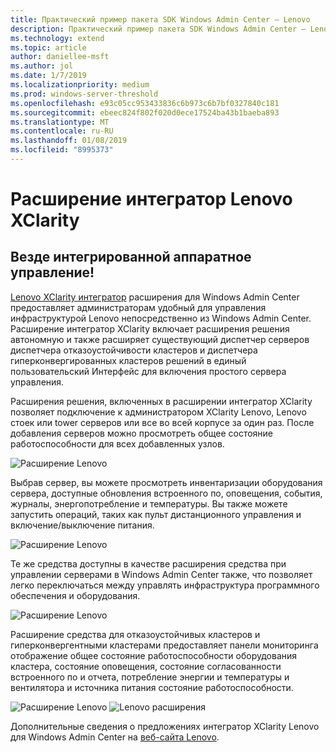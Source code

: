 ```yaml
---
title: Практический пример пакета SDK Windows Admin Center — Lenovo
description: Практический пример пакета SDK Windows Admin Center — Lenovo
ms.technology: extend
ms.topic: article
author: daniellee-msft
ms.author: jol
ms.date: 1/7/2019
ms.localizationpriority: medium
ms.prod: windows-server-threshold
ms.openlocfilehash: e93c05cc953433836c6b973c6b7bf0327840c181
ms.sourcegitcommit: ebeec824f802f020d0ece17524ba43b1baeba893
ms.translationtype: MT
ms.contentlocale: ru-RU
ms.lasthandoff: 01/08/2019
ms.locfileid: "8995373"
---
```

# Расширение интегратор Lenovo XClarity

## Везде интегрированной аппаратное управление!

[Lenovo XClarity интегратор](https://www.lenovo.com/us/en/data-center/software/systems-management/XClarity-Integrator/p/WMD00000370) расширения для Windows Admin Center предоставляет администраторам удобный для управления инфраструктурой Lenovo непосредственно из Windows Admin Center. Расширение интегратор XClarity включает расширения решения автономную и также расширяет существующий диспетчер серверов диспетчера отказоустойчивости кластеров и диспетчера гиперконвергированных кластеров решений в единый пользовательский Интерфейс для включения простого сервера управления. 

Расширения решения, включенных в расширении интегратор XClarity позволяет подключение к администратором XClarity Lenovo, Lenovo стоек или tower серверов или все во всей корпусе за один раз. После добавления серверов можно просмотреть общее состояние работоспособности для всех добавленных узлов.

![Расширение Lenovo](../../media/extend-case-study-lenovo/lenovo-1.png)

Выбрав сервер, вы можете просмотреть инвентаризации оборудования сервера, доступные обновления встроенного по, оповещения, события, журналы, энергопотребление и температуры. Вы также можете запустить операций, таких как пульт дистанционного управления и включение/выключение питания.

![Расширение Lenovo](../../media/extend-case-study-lenovo/lenovo-2.png)

Те же средства доступны в качестве расширения средства при управлении серверами в Windows Admin Center также, что позволяет легко переключаться между управлять инфраструктура программного обеспечения и оборудования.

![Расширение Lenovo](../../media/extend-case-study-lenovo/lenovo-3.png)

Расширение средства для отказоустойчивых кластеров и гиперконвергентными кластерами предоставляет панели мониторинга отображение общее состояние работоспособности оборудования кластера, состояние оповещения, состояние согласованности встроенного по и отчета, потребление энергии и температуры и вентилятора и источника питания состояние работоспособности.

![Расширение Lenovo](../../media/extend-case-study-lenovo/lenovo-4.png)
![Lenovo расширения](../../media/extend-case-study-lenovo/lenovo-5.png)

Дополнительные сведения о предложениях интегратор XClarity Lenovo для Windows Admin Center на [веб-сайта Lenovo](https://support.lenovo.com/us/en/solutions/ht507549).